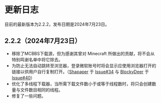 # 更新日志
目前的最新版本为2.2.2，发布日期是2024年7月23日。

## 2.2.2（2024年7月23日）
- 移除了MCBBS下载源，但为感谢其曾对 Minecraft 所做出的贡献，将不会从特别鸣谢名单中将它除去。
- 为防止无法自动跳转至浏览器，登录微软账号时将会显示应使用浏览器打开的链接以供用户自行复制打开。（[Shapaper](https://github.com/Shapaper) 于 [Issue#34](https://github.com/MrShieh-X/console-minecraft-launcher/issues/34) 与 [BlockyDeer](https://github.com/BlockyDeer) 于 [Issue#40](https://github.com/MrShieh-X/console-minecraft-launcher/issues/40)）
- 优化了多线程下载器，当所需下载文件数小于或等于线程数时，将只会创建数量与文件数目相同的线程。
- 修复了一些问题。